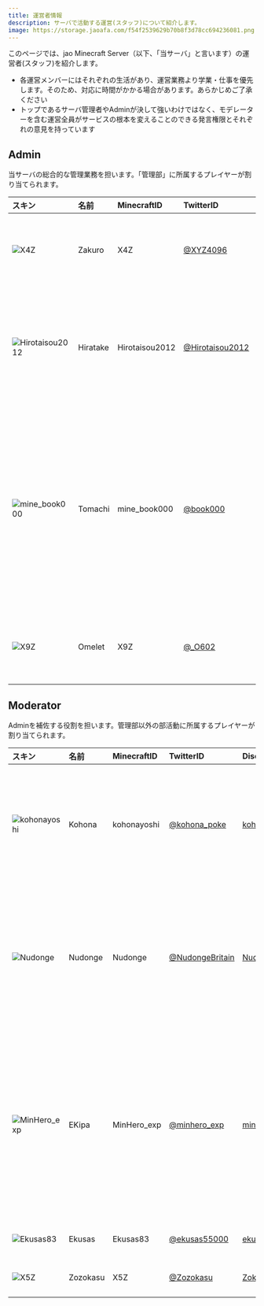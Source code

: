 ```yaml
---
title: 運営者情報
description: サーバで活動する運営(スタッフ)について紹介します。
image: https://storage.jaoafa.com/f54f2539629b70b8f3d78cc694236081.png
---
```


このページでは、jao Minecraft Server（以下、「当サーバ」と言います）の運営者(スタッフ)を紹介します。

- 各運営メンバーにはそれぞれの生活があり、運営業務より学業・仕事を優先します。そのため、対応に時間がかかる場合があります。あらかじめご了承ください
- トップであるサーバ管理者やAdminが決して強いわけではなく、モデレーターを含む運営全員がサービスの根本を変えることのできる発言権限とそれぞれの意見を持っています

## Admin

当サーバの総合的な管理業務を担います。「管理部」に所属するプレイヤーが割り当てられます。

|スキン|名前|MinecraftID|TwitterID|DiscordID|役割|
|:-|:-|:-|:-|:-|:-|
|![X4Z](https://storage.jaoafa.com/67cd820a7b65f917c5f551ae5273bb5a.png)|Zakuro|X4Z|[@XYZ4096](https://twitter.com/XYZ4096)|[zakuro#0514](https://discord.com/users/206692134991036416)|サーバ管理者・<br>サーバ全体管理指揮|
|![Hirotaisou2012](https://storage.jaoafa.com/b7e612706c25b7bb967dc6faa7ab63ce.png)|Hiratake|Hirotaisou2012|[@Hirotaisou2012](https://twitter.com/hirotaisou2012)|[Hiratake#2021](https://discord.com/users/221498004505362433)|サーバ副管理者・Webサイトデザイン・システム管理運用|
|![mine_book000](https://storage.jaoafa.com/ef4563b6e3235a68c2fd8c7a0f37e9c7.png)|Tomachi|mine_book000|[@book000](https://twitter.com)|[tomachi#0310](https://discord.com/users/221991565567066112)|Webサイト全般管理運用・<br>システム管理運用・プラグイン制作管理・Discord管理・<br>コミュニティ保全管理|
|![X9Z](https://storage.jaoafa.com/224daa04ffa77231bb22b13bbbd15be3.png)|Omelet|X9Z|[@_O602](https://twitter.com/_O602)|[Omelet#8245](https://discord.com/users/222337959087702016)|お問い合わせ対応・<br>交通系管理運用|

## Moderator

Adminを補佐する役割を担います。管理部以外の部活動に所属するプレイヤーが割り当てられます。

|スキン|名前|MinecraftID|TwitterID|DiscordID|役割|
|:-|:-|:-|:-|:-|:-|
|![kohonayoshi](https://storage.jaoafa.com/035cdce97ee6c7f393d33b8762bf692e.png)|Kohona|kohonayoshi|[@kohona_poke](https://twitter.com/kohona_poke)|[kohonayoshi#0153](https://discord.com/users/315726390844719114)|鯖落とし・<br>開発の補助・交通系管理の補助|
|![Nudonge](https://storage.jaoafa.com/b8aa91cacea4b4de0355cb5f7eec9e8a.png)|Nudonge|Nudonge|[@NudongeBritain](https://twitter.com/NudongeBritain)|[Nudonge#9980](https://discord.com/users/290787709721509890)|爆新地の見回り・<br>コミュニティ管理・荒らし対応|
|![MinHero_exp](https://storage.jaoafa.com/fb68e673c41ce79f66bd5b930f8be5d5.png)|EKipa|MinHero_exp|[@minhero_exp](https://twitter.com/minhero_exp)|[minhero_e3p#3751](https://discord.com/users/310570792691826688)|爆新地の見回り・<br>コミュニティ管理・荒らし対応・Webサイト編集|
|![Ekusas83](https://storage.jaoafa.com/b7e612706c25b7bb967dc6faa7ab63ce.png)|Ekusas|Ekusas83|[@ekusas55000](https://twitter.com/ekusas55000)|[ekusas#8352](https://discord.com/users/189377054955798528)|開発の補助|
|![X5Z](https://storage.jaoafa.com/56f1b4514b6bcf5e98a58a18c2d2c27e.png)|Zozokasu|X5Z|[@Zozokasu](https://twitter.com/Zozokasu)|[Zokasu#8216](https://discord.com/users/189372008147058688)|開発の補助|
